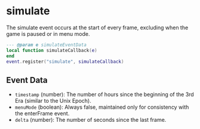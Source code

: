 # simulate

The simulate event occurs at the start of every frame, excluding when the game is paused or in menu mode.

```lua
--- @param e simulateEventData
local function simulateCallback(e)
end
event.register("simulate", simulateCallback)
```

## Event Data

* `timestamp` (number): The number of hours since the beginning of the 3rd Era (similar to the Unix Epoch).
* `menuMode` (boolean): Always false, maintained only for consistency with the enterFrame event.
* `delta` (number): The number of seconds since the last frame.

